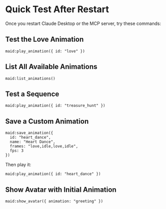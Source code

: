 # Quick Test After Restart

Once you restart Claude Desktop or the MCP server, try these commands:

## Test the Love Animation
```
maid:play_animation({ id: "love" })
```

## List All Available Animations
```
maid:list_animations()
```

## Test a Sequence
```
maid:play_animation({ id: "treasure_hunt" })
```

## Save a Custom Animation
```
maid:save_animation({
  id: "heart_dance",
  name: "Heart Dance",
  frames: "love,idle,love,idle",
  fps: 3
})
```

Then play it:
```
maid:play_animation({ id: "heart_dance" })
```

## Show Avatar with Initial Animation
```
maid:show_avatar({ animation: "greeting" })
```
